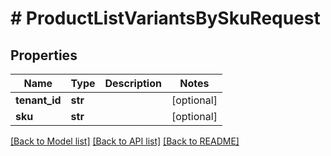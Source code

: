 # # ProductListVariantsBySkuRequest


## Properties 


Name | Type | Description | Notes
------------ | ------------- | ------------- | -------------
**tenant_id**| **str** |   | [optional]
**sku**| **str** |   | [optional]


[[Back to Model list]](../../README.md#models) [[Back to API list]](../../README.md#endpoints) [[Back to README]](../../README.md)

